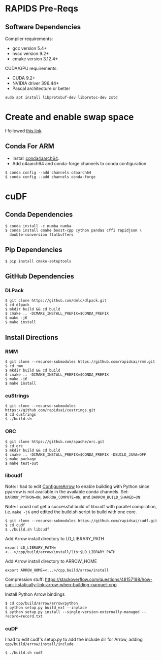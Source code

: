 # RAPIDS Pre-Reqs
## Software Dependencies
Compiler requirements:

* gcc version 5.4+
* nvcc version 9.2+
* cmake version 3.12.4+

CUDA/GPU requirements:

* CUDA 9.2+
* NVIDIA driver 396.44+
* Pascal architecture or better

`sudo apt install libprotobuf-dev libprotoc-dev zstd`

# Create and enable swap space
I followed [this link](https://devtalk.nvidia.com/default/topic/1041894/jetson-agx-xavier/creating-a-swap-file/)

## Conda For ARM
* Install [conda4aarch64](https://github.com/jjhelmus/conda4aarch64/releases).
* Add c4aarch64 and conda-forge channels to conda configuration
```
$ conda config --add channels c4aarch64
$ conda config --add channels conda-forge
```

# cuDF
## Conda Dependencies
```
$ conda install -c numba numba
$ conda install cmake boost-cpp cython pandas cffi rapidjson \
  double-conversion flatbuffers
```

## Pip Dependencies
```
$ pip install cmake-setuptools
```

## GitHub Dependencies
### DLPack
```
$ git clone https://github.com/dmlc/dlpack.git
$ cd dlpack
$ mkdir build && cd build
$ cmake .. -DCMAKE_INSTALL_PREFIX=$CONDA_PREFIX
$ make -j6
$ make install
```

## Install Directions
### RMM
```
$ git clone --recurse-submodules https://github.com/rapidsai/rmm.git
$ cd rmm
$ mkdir build && cd build
$ cmake .. -DCMAKE_INSTALL_PREFIX=$CONDA_PREFIX
$ make -j6
$ make install
```

### cuStrings
```
$ git clone --recurse-submodules https://github.com/rapidsai/custrings.git
$ cd custrings
$ ./build.sh
```

### ORC
```
$ git clone https://github.com/apache/orc.git
$ cd orc
$ mkdir build && cd build
$ cmake .. -DCMAKE_INSTALL_PREFIX=$CONDA_PREFIX -DBUILD_JAVA=OFF
$ make package
$ make test-out
```

### libcudf
Note: I had to edit [ConfigureArrow](https://github.com/rapidsai/cudf/blob/master/cpp/cmake/Modules/ConfigureArrow.cmake) to enable building with Python since pyarrow is not available in the available conda channels. Set: `DARROW_PYTHON=ON`, `DARROW_COMPUTE=ON`, and `DARROW_BUILD_SHARED=ON`

Note: I could not get a successful build of libcudf with parallel compilation, i.e. `make -j6` and edited the build.sh script to build with one core.

```
$ git clone --recurse-submodules https://github.com/rapidsai/cudf.git
$ cd cudf
$ ./build.sh libcudf
```
Add Arrow install directory to LD_LIBRARY_PATH

`export LD_LIBRARY_PATH=<...>/cpp/build/arrow/install/lib:$LD_LIBRARY_PATH`

Add Arrow install directory to ARROW_HOME

`export ARROW_HOME=<...>/cpp.build/arrow/install`

Compression stuff: https://stackoverflow.com/questions/48157198/how-can-i-statically-link-arrow-when-building-parquet-cpp

Install Python Arrow bindings
```
$ cd cpp/build/arrow/arrow/python
$ python setup.py build_ext --inplace
$ python setup.py install --single-version-externally-managed --record=record.txt
```

### cuDF
I had to edit cudf's setup.py to add the include dir for Arrow, adding `cpp/build/arrow/install/include`
```
$ ./build.sh cudf
```

